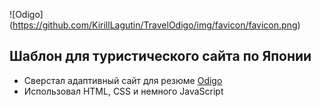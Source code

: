 ![Odigo] (https://github.com/KirillLagutin/TravelOdigo/img/favicon/favicon.png)

## Шаблон для туристического сайта по Японии

- Сверстал адаптивный сайт для резюме [Odigo](https://kirilllagutin.github.io/TravelOdigo/)
- Использовал HTML, CSS и немного JavaScript
